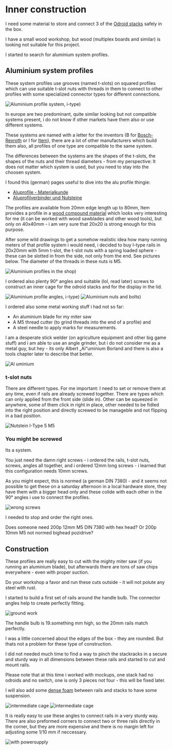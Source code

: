 # Inner construction 

I need some material to store and connect 3 of the [Odroid stacks](stackrack.md) safely in the
box. 

I have a small wood workshop, but wood (multiplex boards and
similar) is looking not suitable for this project.

I started to search for aluminium system profiles. 

## Aluminium system profiles

These system profiles use grooves (named t-slots) on squared profiles which can
use suitable t-slot nuts with threads in them to connect to other profiles with
some specialized connector types for different connections. 

![Aluminium profile system, i-type)](pics/aluprofile_sm.jpg)

In europe are two predominant, quite similar looking but not compatible
systems present, i do not know if other markets have them also or use different
systems. 

These systems are named with a letter for the inventors (B for
[Bosch-Rexroth](https://www.boschrexroth.com/de/de/produkte/produktgruppen/montagetechnik/themen/aluminiumprofile-loesungen-komponenten/)
or I for [Item](https://www.item24.com/de-de/profiltechnik)), there are a lot
of other manufacturers which build them also, all profiles of one type are
compatible to the same system.

The differences between the systems are the shapes of the t-slots, the shapes
of the nuts and their thread diameters - from my perspective: It does not
matter which system is used, but you need to stay into the choosen system.

I found this (german) pages useful to dive into the alu profile thingie:
- [Aluprofile - Materialkunde](https://www.franzek.com/aluprofile-materialkunde)
- [Aluprofilverbinder und Nutsteine](https://www.franzek.com/aluprofilverbinder-und-nutensteine-camper-ausbau/)

The profiles are available from 20mm edge length up to 80mm, Item provides a
profile in a [wood compound
material](https://www.item24.com/de-de/profil-kh-8-40x40-anthrazit-62686) which
looks very interesting for me (it can be worked with wood sawblades and other
wood tools), but only on 40x40mm - i am very sure that 20x20 is strong enough
for this purpose.

After some wild drawings to get a somehow realistic idea how many running
meters of that profile system i would need, i decided to buy  I-type rails in
20x20mm with 5mm t-slot, the t-slot nuts with a spring loaded sphere - these
can be slotted in from the side, not only from the end.  See pictures below.
The diameter of the threads in these nuts is M5.

![Aluminium profiles in the shop)](pics/alu-profiles_sm.jpg)

I ordered also plenty 90° angles and suitable (lol, read later)
screws to construct an inner cage for the odroid stacks and for the display in
the lid.

![Aluminium profile angles, i-type)](pics/alu-angle_sm.jpg)
![Aluminium nuts and bolts)](pics/alu-nuts-and-angles_sm.jpg)

I ordered also some metal working stuff i had not so far: 
- An aluminium blade for my miter saw
- A M5 thread cutter (to grind threads into the end of a profile) and 
- A steel needle to apply marks for measurements.

I am a desperate stick welder (on agriculture equipment and other 
big game stuff) and i am able to use an angle grinder, but i do not
consider me as a metal guy, but hey - its only Albert „Al“uminium Borland and there is also
a tools chapter later to describe that better.

![Al uminium](https://hallmark.brightspotcdn.com/dims4/default/e7ca8f1/2147483647/strip/true/crop/2450x2450+0+0/resize/600x600!/format/webp/quality/90/?url=http%3A%2F%2Fhallmark-channel-brightspot.s3.amazonaws.com%2F96%2Faf%2F6ffe50a5d7536f7c1ae6f288e890%2Fhi-21-color-photo.jpg)

### t-slot nuts

There are different types.  For me important: I need to set or remove them at
any time, even if rails are already screwed together.  There are types which
can only applied from the front side (slide in).  Other can be squeezed in
anywhere, some of them click in right in place, other needed to be fidled into
the right position and directly screwed to be manageble and not flipping in a
bad position.

![Nutstein I-Type 5 M5](https://www.motedis.com/media-images/product/4226_0/w-700/Nutenstein-mit-Steg-I-Typ-Nut-5-M5.webp)

### You might be screwed

Its a system. 

You just need the damn right screws - i ordered the rails, t-slot
nuts, screws, angles all together, and i ordered 12mm long screws - i learned
that this configuration needs 10mm screws.

As you might expect, this is normed (a german DIN 7380) - and it seems not
possible to get these on a saturday afternoon in a local hardware store, they
have them with a bigger head only and these colide with each other in the 90°
angles i use to connect the profiles.

![wrong screws](pics/wrong-screw-head_sm.jpg)

I needed to stop and order the right ones. 

Does someone need 200p 12mm M5 DIN 7380 with hex head? Or 200p 10mm M5 not
normed bighead pozidrive?

## Construction

These profiles are really easy to cut with the mighty miter saw (if you running
an aluminium blade), but afterwards there are tons of saw chips everywhere -
even with proper suction.

Do your workshop a favor and run these cuts outside - it will not polute any steel
with rust.

I started to build a first set of rails around the handle bulb. The connector
angles help to create perfectly fitting.

![ground work](pics/ground-rig_sm.jpg)

The handle bulb is 19.something mm high, so the 20mm rails match perfectly.

I was a little concerned about the edges of the box - they are rounded. But
thats not a problem for these type of construction.

I did not needed much time to find a way to pinch the stackracks in a secure
and sturdy way in all dimensions between these rails and started to cut and
mount rails.

Please note that at this time i worked with mockups, one stack had no odroids
and no switch, one is only 3 pieces not four - this will be fixed later.

I will also add some [dense foam](frame-box-connection#foam) between rails and
stacks to have some suspension.

![intermediate cage](pics/cage_sm.jpg)
![intermediate cage](pics/cage_with_stack_sm.jpg)

It is really easy to use these angles to connect rails in a very sturdy way.
There are also preformed corners to connect two or three rails directly in the
corner, but they are more expensive and there is no margin left for adjusting
some 1/10 mm if neccessary.

![with powersupply](pics/cage-psu_sm.jpg)

